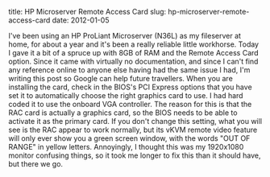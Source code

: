 title: HP Microserver Remote Access Card
slug: hp-microserver-remote-access-card
date: 2012-01-05


I've been using an HP ProLiant Microserver (N36L) as my fileserver at home, for about a year and it's been a really reliable little workhorse.
Today I gave it a bit of a spruce up with 8GB of RAM and the Remote Access Card option.
Since it came with virtually no documentation, and since I can't find any reference online to anyone else having had the same issue I had, I'm writing this post so Google can help future travellers.
When you are installing the card, check in the BIOS's PCI Express options that you have set it to automatically choose the right graphics card to use. I had hard coded it to use the onboard VGA controller.
The reason for this is that the RAC card is actually a graphics card, so the BIOS needs to be able to activate it as the primary card.
If you don't change this setting, what you will see is the RAC appear to work normally, but its vKVM remote video feature will only ever show you a green screen window, with the words "OUT OF RANGE" in yellow letters.
Annoyingly, I thought this was my 1920x1080 monitor confusing things, so it took me longer to fix this than it should have, but there we go.
